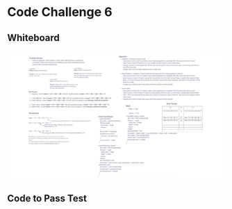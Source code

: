 # Code Challenge 6

## Whiteboard

![Code Challenge 6- Whiteboard](../Images/Code-Challenge-06.PNG)

## Code to Pass Test
